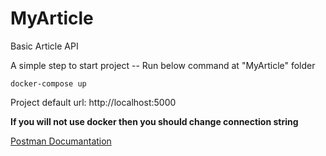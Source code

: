 # MyArticle
Basic Article API

A simple step to start project
-- Run below command at "MyArticle" folder
```
docker-compose up
```
Project default url: http://localhost:5000

**If you will not use docker then you should change connection string**

[Postman Documantation](https://documenter.getpostman.com/view/8176140/T1DjkfJk)
